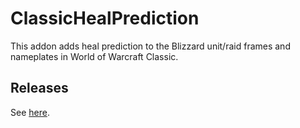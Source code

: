 # ClassicHealPrediction

This addon adds heal prediction to the Blizzard unit/raid frames and nameplates in World of Warcraft Classic.

## Releases

See [here](https://www.curseforge.com/wow/addons/classichealprediction/files).
